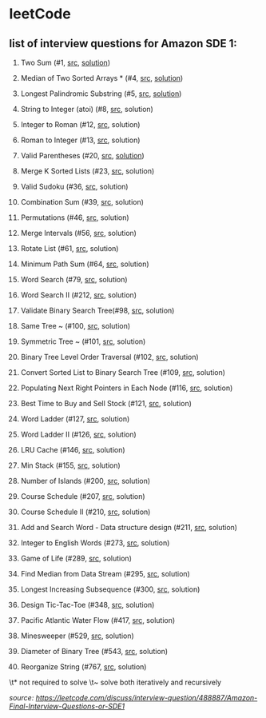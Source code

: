 # leetCode

## list of interview questions for Amazon SDE 1:

1. Two Sum (#1, <a href="https://leetcode.com/problems/two-sum/">src</a>, <a href="https://github.com/aarondelgiudice/leetCode/blob/main/twoSum.py">solution</a>)

2. Median of Two Sorted Arrays * (#4, <a href="https://leetcode.com/problems/median-of-two-sorted-arrays/">src</a>, <a href="https://github.com/aarondelgiudice/leetCode/blob/main/medianOfTwoSortedArrays.py">solution</a>)

3. Longest Palindromic Substring (#5, <a href="https://leetcode.com/problems/longest-palindromic-substring/">src</a>, <a href="https://github.com/aarondelgiudice/leetCode/blob/main/longestPalindromicSubstring.py">solution</a>)

4. String to Integer (atoi) (#8, <a href="https://leetcode.com/problems/string-to-integer-atoi/">src</a>, solution)

5. Integer to Roman (#12, <a href="https://leetcode.com/problems/integer-to-roman/">src</a>, solution)

6. Roman to Integer (#13, <a href="https://leetcode.com/problems/roman-to-integer/">src</a>, solution)

7. Valid Parentheses (#20, <a href="https://leetcode.com/problems/valid-parentheses/">src</a>, <a href="https://github.com/aarondelgiudice/leetCode/blob/main/validParentheses.py">solution</a>)

8. Merge K Sorted Lists (#23, <a href="https://leetcode.com/problems/merge-k-sorted-lists/">src</a>, solution)

9. Valid Sudoku (#36, <a href="https://leetcode.com/problems/valid-sudoku/">src</a>, solution)

10. Combination Sum (#39, <a href="https://leetcode.com/problems/combination-sum/">src</a>, solution)

11. Permutations (#46, <a href="https://leetcode.com/problems/permutations/">src</a>, solution)

12. Merge Intervals (#56, <a href="https://leetcode.com/problems/merge-intervals/">src</a>, solution)

13. Rotate List (#61, <a href="https://leetcode.com/problems/rotate-list/">src</a>, solution)

14. Minimum Path Sum (#64, <a href="https://leetcode.com/problems/minimum-path-sum/">src</a>, solution)

15. Word Search (#79, <a href="https://leetcode.com/problems/word-search/">src</a>, solution)

16. Word Search II (#212, <a href="https://leetcode.com/problems/word-search-ii/">src</a>, solution)

17. Validate Binary Search Tree(#98, <a href="https://leetcode.com/problems/validate-binary-search-tree/">src</a>, solution)

18. Same Tree ~ (#100, <a href="https://leetcode.com/problems/same-tree/">src</a>, solution)

19. Symmetric Tree ~ (#101, <a href="https://leetcode.com/problems/symmetric-tree/">src</a>, solution)

20. Binary Tree Level Order Traversal (#102, <a href="https://leetcode.com/problems/binary-tree-level-order-traversal/">src</a>, solution)

21. Convert Sorted List to Binary Search Tree (#109, <a href="https://leetcode.com/problems/convert-sorted-list-to-binary-search-tree/">src</a>, solution)

22. Populating Next Right Pointers in Each Node (#116, <a href="https://leetcode.com/problems/populating-next-right-pointers-in-each-node/">src</a>, solution)

23. Best Time to Buy and Sell Stock (#121, <a href="https://leetcode.com/problems/best-time-to-buy-and-sell-stock/">src</a>, solution)

24. Word Ladder (#127, <a href="https://leetcode.com/problems/word-ladder/">src</a>, solution)

25. Word Ladder II (#126, <a href="https://leetcode.com/problems/word-ladder-ii/">src</a>, solution)

26. LRU Cache (#146, <a href="https://leetcode.com/problems/lru-cache/">src</a>, solution)

27. Min Stack (#155, <a href="https://leetcode.com/problems/min-stack/">src</a>, solution)

28. Number of Islands (#200, <a href="https://leetcode.com/problems/number-of-islands/">src</a>, solution)

29. Course Schedule (#207, <a href="https://leetcode.com/problems/course-schedule/">src</a>, solution)

30. Course Schedule II (#210, <a href="https://leetcode.com/problems/course-schedule-ii/">src</a>, solution)

31. Add and Search Word - Data structure design (#211, <a href="https://leetcode.com/problems/design-add-and-search-words-data-structure/">src</a>, solution)

32. Integer to English Words (#273, <a href="https://leetcode.com/problems/integer-to-english-words/">src</a>, solution)

33. Game of Life (#289, <a href="https://leetcode.com/problems/game-of-life/">src</a>, solution)

34. Find Median from Data Stream (#295, <a href="https://leetcode.com/problems/find-median-from-data-stream/">src</a>, solution)

35. Longest Increasing Subsequence (#300, <a href="https://leetcode.com/problems/longest-increasing-subsequence/">src</a>, solution)

36. Design Tic-Tac-Toe (#348, <a href="https://leetcode.com/problems/design-tic-tac-toe/">src</a>, solution)

37. Pacific Atlantic Water Flow (#417, <a href="https://leetcode.com/problems/pacific-atlantic-water-flow/">src</a>, solution)

38. Minesweeper (#529, <a href="https://leetcode.com/problems/minesweeper/">src</a>, solution)

39. Diameter of Binary Tree (#543, <a href="https://leetcode.com/problems/diameter-of-binary-tree/">src</a>, solution)

40. Reorganize String (#767, <a href="https://leetcode.com/problems/reorganize-string/">src</a>, solution)

\t* not required to solve
\t~ solve both iteratively and recursively

<i>source: <a href="https://leetcode.com/discuss/interview-question/488887/Amazon-Final-Interview-Questions-or-SDE1">https://leetcode.com/discuss/interview-question/488887/Amazon-Final-Interview-Questions-or-SDE1</a></i>
